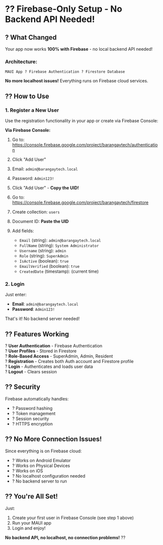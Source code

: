 # ?? Firebase-Only Setup - No Backend API Needed!

## ? What Changed

Your app now works **100% with Firebase** - no local backend API needed!

### Architecture:
```
MAUI App ? Firebase Authentication ? Firestore Database
```

**No more localhost issues!** Everything runs on Firebase cloud services.

## ?? How to Use

### 1. Register a New User

Use the registration functionality in your app or create via Firebase Console:

**Via Firebase Console:**
1. Go to: https://console.firebase.google.com/project/barangaytech/authentication
2. Click "Add User"
3. Email: `admin@barangaytech.local`
4. Password: `Admin123!`
5. Click "Add User" - **Copy the UID!**

6. Go to: https://console.firebase.google.com/project/barangaytech/firestore
7. Create collection: `users`
8. Document ID: **Paste the UID**
9. Add fields:
   - `Email` (string): `admin@barangaytech.local`
   - `FullName` (string): `System Administrator`
   - `Username` (string): `admin`
   - `Role` (string): `SuperAdmin`
   - `IsActive` (boolean): `true`
   - `EmailVerified` (boolean): `true`
   - `CreatedDate` (timestamp): (current time)

### 2. Login

Just enter:
- **Email**: `admin@barangaytech.local`
- **Password**: `Admin123!`

That's it! No backend server needed!

## ?? Features Working

? **User Authentication** - Firebase Authentication  
? **User Profiles** - Stored in Firestore  
? **Role-Based Access** - SuperAdmin, Admin, Resident  
? **Registration** - Creates both Auth account and Firestore profile  
? **Login** - Authenticates and loads user data  
? **Logout** - Clears session  

## ?? Security

Firebase automatically handles:
- ? Password hashing
- ? Token management
- ? Session security
- ? HTTPS encryption

## ?? No More Connection Issues!

Since everything is on Firebase cloud:
- ? Works on Android Emulator
- ? Works on Physical Devices
- ? Works on iOS
- ? No localhost configuration needed
- ? No backend server to run

## ?? You're All Set!

Just:
1. Create your first user in Firebase Console (see step 1 above)
2. Run your MAUI app
3. Login and enjoy!

**No backend API, no localhost, no connection problems!** ??
